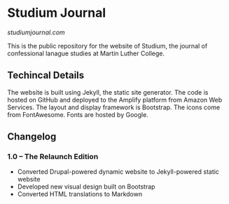 # Studium Journal

*studiumjournal.com*

This is the public repository for the website of Studium, the journal of confessional lanague studies at Martin Luther College.

## Techincal Details

The website is built using Jekyll, the static site generator. The code is hosted on GitHub and deployed to the Amplify platform from Amazon Web Services. The layout and display framework is Bootstrap. The icons come from FontAwesome. Fonts are hosted by Google.

## Changelog

### 1.0 – The Relaunch Edition

* Converted Drupal-powered dynamic website to Jekyll-powered static website
* Developed new visual design built on Bootstrap
* Converted HTML translations to Markdown
